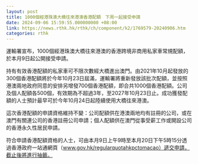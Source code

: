 ```yaml
---
layout: post
title: 1000個經港珠澳大橋往來港澳香港配額　下周一起接受申請
date: 2024-09-06 15:59:55.000000000 +08:00
link: https://news.rthk.hk/rthk/ch/component/k2/1769579-20240906.htm
categories: rthk
---
```


運輸署宣布，1000個經港珠澳大橋往來港澳的香港跨境非商用私家車常規配額，於本月9日起公開接受申請。
 
持有有效香港配額的私家車可不限次數經大橋進出澳門。由2021年10月起發放的300個香港配額將於今年10月23日屆滿，運輸署將重新發放該批次配額，並按照港澳兩地政府同意的安排另增發700個香港配額，即合共1000個香港配額。公司及個人配額各500個，有效期為不超過3年，至2027年10月23日止。成功獲發配額的人士預計最早可於今年10月24日起陸續使用大橋往來港澳。

這次香港配額的申請資格維持不變：公司配額供在港澳兩地均有註冊的公司，或在澳門有關連公司的香港註冊公司申請；個人配額供在澳門從事受薪工作或開設公司的香港永久性居民申請。
 
符合申請香港配額資格的人士，可由本月9日上午9時至本月20日下午5時15分透過香港政府一站通網頁（www.gov.hk/regularquotahkpctomacao）遞交申請，截止後將進行抽籤。
